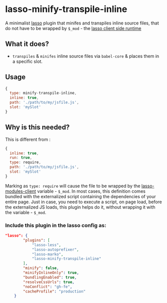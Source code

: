 # lasso-minify-transpile-inline

A minimalist [lasso](https://github.com/lasso-js/lasso) plugin that minifes and transpiles inline source files, that do not have to be wrapped by `$_mod` - the [lasso client side runtime](https://github.com/lasso-js/lasso-modules-client)

## What it does?
- `transpiles` & `minifes` inline source files via `babel-core` & places them in a specific slot.

## Usage

```javascript
{
  type: minify-transpile-inline,
  inline: true,
  path: './path/to/my/jsfile.js',
  slot: 'mySlot'
}
```

## Why is this needed?
This is different from :


```javascript
{
  inline: true,
  run: true,
  type: require,
  path: './path/to/my/jsfile.js',
  slot: 'mySlot'
}
```
Marking as `type: require` will cause the file to be wrapped by the [lasso-modules-client](https://github.com/lasso-js/lasso-modules-client) variable - `$_mod`. In most cases, this definition comes bundled with the externalized script containing the dependencies of your entire page. Just in case, you need to execute a script, on page load, before the externalized JS loads, this plugin helps do it, without wrapping it with the variable - `$_mod`.

### Include this plugin in the lasso config as:

```json
"lasso": {
        "plugins": [
            "lasso-less",
            "lasso-autoprefixer",
            "lasso-marko",
            "lasso-minify-transpile-inline"
        ],
        "minify": false,
        "minifyInlineOnly": true,
        "bundlingEnabled": true,
        "resolveCssUrls": true,
        "noConflict": "gh-fe",
        "cacheProfile": "production"
    }

```
